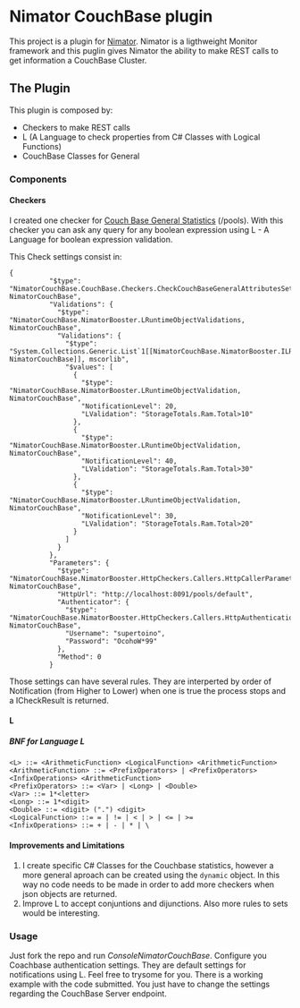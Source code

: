 # Nimator CouchBase plugin

This project is a plugin for [Nimator](https://github.com/omniaretail/nimator). Nimator is a ligthweight Monitor framework and this puglin gives Nimator the ability to make REST calls to get information a CouchBase Cluster.

## The Plugin

This plugin is composed by:

- Checkers to make REST calls
- L (A Language to check properties from C# Classes with Logical Functions)
- CouchBase Classes for General

### Components
#### Checkers
I created one checker for [Couch Base General Statistics](https://developer.couchbase.com/documentation/server/current/rest-api/rest-endpoints-all.html) (/pools). With this checker you can ask any query for any boolean expression using L - A Language for boolean expression validation.

This Check settings consist in:
```
{
          "$type": "NimatorCouchBase.CouchBase.Checkers.CheckCouchBaseGeneralAttributesSettings, NimatorCouchBase",
          "Validations": {
            "$type": "NimatorCouchBase.NimatorBooster.LRuntimeObjectValidations, NimatorCouchBase",
            "Validations": {
              "$type": "System.Collections.Generic.List`1[[NimatorCouchBase.NimatorBooster.ILRuntimeObjectValidation, NimatorCouchBase]], mscorlib",
              "$values": [
                {
                  "$type": "NimatorCouchBase.NimatorBooster.LRuntimeObjectValidation, NimatorCouchBase",
                  "NotificationLevel": 20,
                  "LValidation": "StorageTotals.Ram.Total>10"
                },
                {
                  "$type": "NimatorCouchBase.NimatorBooster.LRuntimeObjectValidation, NimatorCouchBase",
                  "NotificationLevel": 40,
                  "LValidation": "StorageTotals.Ram.Total>30"
                },
                {
                  "$type": "NimatorCouchBase.NimatorBooster.LRuntimeObjectValidation, NimatorCouchBase",
                  "NotificationLevel": 30,
                  "LValidation": "StorageTotals.Ram.Total>20"
                }
              ]
            }            
          },
          "Parameters": {
            "$type": "NimatorCouchBase.NimatorBooster.HttpCheckers.Callers.HttpCallerParameters, NimatorCouchBase",
            "HttpUrl": "http://localhost:8091/pools/default",
            "Authenticator": {
              "$type": "NimatorCouchBase.NimatorBooster.HttpCheckers.Callers.HttpAuthenticationSettings, NimatorCouchBase",
              "Username": "supertoino",
              "Password": "OcohoW*99"
            },
            "Method": 0
          }
```
Those settings can have several rules. They are interperted by order of Notification (from Higher to Lower) when one is true the process stops and a ICheckResult is returned. 
#### L
##### BNF for Language L
```
<L> ::= <ArithmeticFunction> <LogicalFunction> <ArithmeticFunction>
<ArithmeticFunction> ::= <PrefixOperators> | <PrefixOperators> <InfixOperations> <ArithmeticFunction>
<PrefixOperators> ::= <Var> | <Long> | <Double>						
<Var> ::= 1*<letter>
<Long> ::= 1*<digit>
<Double> ::= <digit> (".") <digit>
<LogicalFunction> ::= = | != | < | > | <= | >=
<InfixOperations> ::= + | - | * | \
```

#### Improvements and Limitations
1. I create specific C# Classes for the Couchbase statistics, however a more general aproach can be created using the ```dynamic``` object. In this way no code needs to be made in order to add more checkers when json objects are returned.
2. Improve L to accept conjuntions and dijunctions. Also more rules to sets would be interesting.

### Usage
Just fork the repo and run _ConsoleNimatorCouchBase_. Configure you Coachbase authentication settings. They are default settings for notifications using L. Feel free to trysome for you. There is a working example with the code submitted. You just have to change the settings regarding the CouchBase Server endpoint.
